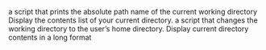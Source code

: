 a script that prints the absolute path name of the current working directory
Display the contents list of your current directory.
a script that changes the working directory to the user’s home directory.
Display current directory contents in a long format
